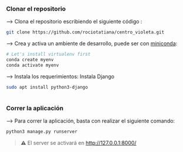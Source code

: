 ### Clonar el repositorio

--> Clona el repositorio escribiendo el siguiente código :
```bash
git clone https://github.com/rociotatiana/centro_violeta.git

```

--> Crea y activa un ambiente de desarrollo, puede ser con [miniconda](https://docs.anaconda.com/free/miniconda/index.html):
```bash
# Let's install virtualenv first
conda create myenv
conda activate myenv
```


--> Instala los requerimientos:
Instala Django
```bash
sudo apt install python3-django
```

#

### Correr la aplicación

--> Para correr la aplicación, basta con realizar el siguiente comando:
```bash
python3 manage.py runserver

```

> ⚠ El server se activará en http://127.0.0.1:8000/

